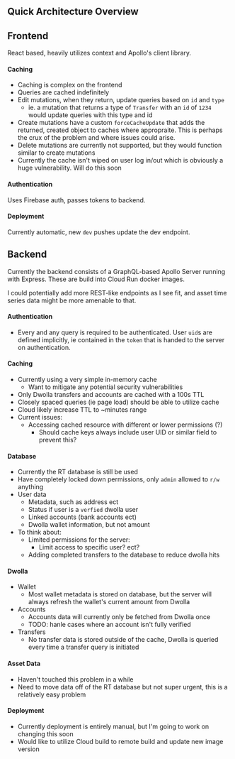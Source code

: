 ## Quick Architecture Overview

## Frontend
React based, heavily utilizes context and Apollo's client library.

#### Caching
- Caching is complex on the frontend
- Queries are cached indefinitely 
- Edit mutations, when they return, update queries based on `id` and `type`
  - ie. a mutation that returns a type of `Transfer` with an `id` of `1234` would update queries with this type and id 
- Create mutations have a custom `forceCacheUpdate` that adds the returned, created object to caches where appropraite. This is perhaps the crux of the problem and where issues could arise.
- Delete mutations are currently not supported, but they would function similar to create mutations
- Currently the cache isn't wiped on user log in/out which is obviously a huge vulnerability. Will do this soon

#### Authentication
Uses Firebase auth, passes tokens to backend.

#### Deployment
Currently automatic, new `dev` pushes update the dev endpoint.

## Backend
Currently the backend consists of a GraphQL-based Apollo Server running with Express. These are build into Cloud Run docker images.

I could potentially add more REST-like endpoints as I see fit, and asset time series data might be more amenable to that.

#### Authentication
- Every and any query is required to be authenticated. User `uid`s are defined implicitly, ie contained in the `token` that is handed to the server on authentication.

#### Caching
- Currently using a very simple in-memory cache
  - Want to mitigate any potential security vulnerabilities 
- Only Dwolla transfers and accounts are cached with a 100s TTL
- Closely spaced queries (ie page load) should be able to utilize cache 
- Cloud likely increase TTL to ~minutes range
- Current issues:
  - Accessing cached resource with different or lower permissions (?)
    - Should cache keys always include user UID or similar field to prevent this?

#### Database
- Currently the RT database is still be used
- Have completely locked down permissions, only `admin` allowed to `r/w` anything
- User data
  - Metadata, such as address ect
  - Status if user is a `verfied` dwolla user
  - Linked accounts (bank accounts ect)
  - Dwolla wallet information, but not amount
- To think about:
  - Limited permissions for the server:
    - Limit access to specific user? ect?
  - Adding completed transfers to the database to reduce dwolla hits

#### Dwolla
- Wallet
  - Most wallet metadata is stored on database, but the server will always refresh the wallet's current amount from Dwolla
- Accounts
  - Accounts data will currently only be fetched from Dwolla once
  - TODO: hanle cases where an account isn't fully verified
- Transfers
  - No transfer data is stored outside of the cache, Dwolla is queried every time a transfer query is initiated

#### Asset Data
- Haven't touched this problem in a while
- Need to move data off of the RT database but not super urgent, this is a relatively easy problem

#### Deployment
- Currently deployment is entirely manual, but I'm going to work on changing this soon
- Would like to utilize Cloud build to remote build and update new image version
